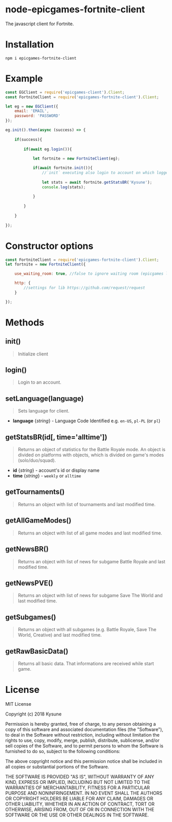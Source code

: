 # node-epicgames-fortnite-client
The javascript client for Fortnite.

# Installation
```
npm i epicgames-fortnite-client
```

# Example
```javascript
const EGClient = require('epicgames-client').Client;
const FortniteClient = require('epicgames-fortnite-client').Client;

let eg = new EGClient({
    email: 'EMAIL',
    password: 'PASSWORD'
});

eg.init().then(async (success) => {
	
	if(success){
		
		if(await eg.login()){
			
            let fortnite = new FortniteClient(eg);

            if(await fortnite.init()){
                //`init` executing also login to account on which logged is `epicgames-client`
    
                let stats = await fortnite.getStatsBR('Kysune');
                console.log(stats);
    
            }
		
		}
	
	}
	
});
```

# Constructor options
```javascript
const FortniteClient = require('epicgames-fortnite-client').Client;
let fortnite = new FortniteClient({

	use_waiting_room: true, //false to ignore waiting room (epicgames load balancer)

	http: {
		//settings for lib https://github.com/request/request
	}

});
```

# Methods

## init()
> Initialize client

## login()
> Login to an account.

## setLanguage(language)
> Sets language for client.
* __language__ {_string_} - Language Code Identified e.g. `en-US`, `pl-PL` (or `pl`)

## getStatsBR(id[, time='alltime'])
> Returns an object of statistics for the Battle Royale mode. An object is divided on platforms with objects, which is divided on game's modes (solo/duo/squad).
* __id__ {_string_} - account's id or display name
* __time__ {_string_} - `weekly` or `alltime`

## getTournaments()
> Returns an object with list of tournaments and last modified time.

## getAllGameModes()
> Returns an object with list of all game modes and last modified time.

## getNewsBR()
> Returns an object with list of news for subgame Battle Royale and last modified time.

## getNewsPVE()
> Returns an object with list of news for subgame Save The World and last modified time.

## getSubgames()
> Returns an object with all subgames (e.g. Battle Royale, Save The World, Creative) and last modified time.

## getRawBasicData()
> Returns all basic data. That informations are received while start game.

# License
MIT License

Copyright (c) 2018 Kysune

Permission is hereby granted, free of charge, to any person obtaining a copy
of this software and associated documentation files (the "Software"), to deal
in the Software without restriction, including without limitation the rights
to use, copy, modify, merge, publish, distribute, sublicense, and/or sell
copies of the Software, and to permit persons to whom the Software is
furnished to do so, subject to the following conditions:

The above copyright notice and this permission notice shall be included in all
copies or substantial portions of the Software.

THE SOFTWARE IS PROVIDED "AS IS", WITHOUT WARRANTY OF ANY KIND, EXPRESS OR
IMPLIED, INCLUDING BUT NOT LIMITED TO THE WARRANTIES OF MERCHANTABILITY,
FITNESS FOR A PARTICULAR PURPOSE AND NONINFRINGEMENT. IN NO EVENT SHALL THE
AUTHORS OR COPYRIGHT HOLDERS BE LIABLE FOR ANY CLAIM, DAMAGES OR OTHER
LIABILITY, WHETHER IN AN ACTION OF CONTRACT, TORT OR OTHERWISE, ARISING FROM,
OUT OF OR IN CONNECTION WITH THE SOFTWARE OR THE USE OR OTHER DEALINGS IN THE
SOFTWARE.